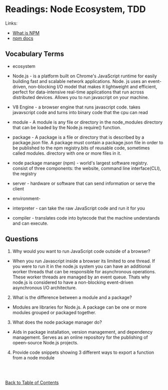 # Readings: Node Ecosystem, TDD

Links:

- [What is NPM](https://docs.npmjs.com/getting-started/what-is-npm)
- [npm docs](https://docs.npmjs.com/)

## Vocabulary Terms

- ecosystem

- Node.js - is a platform built on Chrome's JavaScript runtime for easily building fast and scalable network applications. Node. js uses an event-driven, non-blocking I/O model that makes it lightweight and efficient, perfect for data-intensive real-time applications that run across distributed devices. Allows you to run javascript on your machine.

- V8 Engine - a browser engine that runs javascript code. takes javavscript code and turns into binary code that the cpu can read

- module - A module is any file or directory in the node_modules directory that can be loaded by the Node.js require() function.

- package - A package is a file or directory that is described by a package.json file. A package must contain a package.json file in order to be published to the npm registry.bits of reusable code, sometimes called modules. directory with one or more files in it.

- node package manager (npm) - world's largest software registry. consist of three components: the website, command line interface(CLI), the registry

- server - hardware or software that can send information or serve the client

- environment-

- interpreter - can take the raw JavaScript code and run it for you

- compiler - translates code into bytecode that the machine understands and can execute.

## Questions

1. Why would you want to run JavaScript code outside of a browser?

- When you run Javascript inside a browser its limited to one thread. If you were to run it in the node.js system you can have an additional worker threads that can be responsible for asynchronous operations. These worker threads are managed by an event queue. Thats why node.js is considered to have a non-blocking event-driven asynchronous I/O architecture.

2. What is the difference between a module and a package?

- Modules are libraries for Node.js. A package can be one or more modules grouped or packaged together.

3. What does the node package manager do?

- Aids in package installation, version management, and dependency management. Serves as an online repository for the publishing of opeen-source Node.js projects.

4. Provide code snippets showing 3 different ways to export a function from a node module

<br>
<br>

[Back to Table of Contents](README.md)
